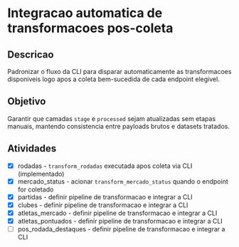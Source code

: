 # Integracao automatica de transformacoes pos-coleta

## Descricao
Padronizar o fluxo da CLI para disparar automaticamente as transformacoes disponiveis logo apos a coleta bem-sucedida de cada endpoint elegivel.

## Objetivo
Garantir que camadas `stage` e `processed` sejam atualizadas sem etapas manuais, mantendo consistencia entre payloads brutos e datasets tratados.

## Atividades
- [x] rodadas - `transform_rodadas` executada apos coleta via CLI (implementado)
- [x] mercado_status - acionar `transform_mercado_status` quando o endpoint for coletado
- [x] partidas - definir pipeline de transformacao e integrar a CLI
- [x] clubes - definir pipeline de transformacao e integrar a CLI
- [x] atletas_mercado - definir pipeline de transformacao e integrar a CLI
- [x] atletas_pontuados - definir pipeline de transformacao e integrar a CLI
- [ ] pos_rodada_destaques - definir pipeline de transformacao e integrar a CLI